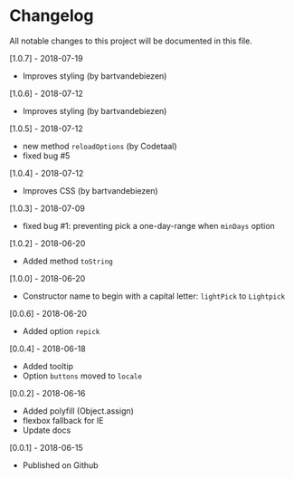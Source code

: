 # Changelog
All notable changes to this project will be documented in this file.

[1.0.7] - 2018-07-19
* Improves styling (by bartvandebiezen)

[1.0.6] - 2018-07-12
* Improves styling (by bartvandebiezen)

[1.0.5] - 2018-07-12
* new method `reloadOptions` (by Codetaal)
* fixed bug #5

[1.0.4] - 2018-07-12
* Improves CSS (by bartvandebiezen)

[1.0.3] - 2018-07-09
* fixed bug #1: preventing pick a one-day-range when `minDays` option

[1.0.2] - 2018-06-20
* Added method `toString`

[1.0.0] - 2018-06-20
* Constructor name to begin with a capital letter: `lightPick` to `Lightpick`

[0.0.6] - 2018-06-20
* Added option `repick` 

[0.0.4] - 2018-06-18
* Added tooltip
* Option `buttons` moved to `locale`

[0.0.2] - 2018-06-16
* Added polyfill (Object.assign)
* flexbox fallback for IE
* Update docs

[0.0.1] - 2018-06-15
* Published on Github
